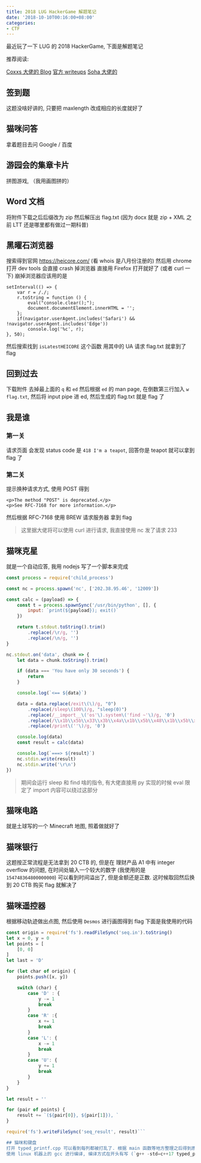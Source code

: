 ```yaml
---
title: 2018 LUG HackerGame 解题笔记
date: '2018-10-10T00:16:00+08:00'
categories:
- CTF
---
```

最近玩了一下 LUG 的 2018 HackerGame, 下面是解题笔记

推荐阅读:

[Coxxs 大佬的 Blog](https://coxxs.me/879)
[官方 writeups](https://github.com/ustclug/hackergame2018-writeups)
[Soha 大佬的](https://soha.moe/post/ustc-ctf-2018-writeup.html)

<!--more-->

## 签到题
这题没啥好讲的, 只要把 maxlength 改成相应的长度就好了

## 猫咪问答
拿着题目去问 Google / 百度

## 游园会的集章卡片
拼图游戏, （我用画图拼的）

## Word 文档
将附件下载之后后缀改为 zip 然后解压出 flag.txt
(因为 docx 就是 zip + XML 之前 LTT 还是哪里都有做过一期科普)

## 黑曜石浏览器
搜索得到官网 https://heicore.com/ (看 whois 是八月份注册的)
然后用 chrome 打开 dev tools 会直接 crash 掉浏览器
直接用 Firefox 打开就好了 (或者 curl 一下)
崩掉浏览器应该用的是
```
setInterval(() => {
    var r = /./;
    r.toString = function () {
        eval("console.clear();");
        document.documentElement.innerHTML = '';
    };
    if(navigator.userAgent.includes('Safari') && !navigator.userAgent.includes('Edge'))
        console.log('%c', r);
}, 50);
```

然后搜索找到 `isLatestHEICORE` 这个函数 用其中的 UA 请求 flag.txt 就拿到了 flag

## 回到过去
下载附件 去掉最上面的 `q` 和 `ed`
然后根据 `ed` 的 man page, 在倒数第三行加入 `w flag.txt`, 然后将 input pipe 进 ed, 然后生成的 flag.txt 就是 flag 了

## 我是谁
### 第一关
请求页面 会发现 status code 是 `418 I'm a teapot`, 回答你是 teapot 就可以拿到 flag 了

### 第二关
提示换种请求方式, 使用 POST 得到
```
<p>The method "POST" is deprecated.</p>
<p>See RFC-7168 for more information.</p>
```
然后根据 RFC-7168 使用 BREW 请求服务器 拿到 flag
> 这里据大佬将可以使用 curl 进行请求, 我直接使用 nc 发了请求 233

## 猫咪克星
就是一个自动应答, 我用 nodejs 写了一个脚本来完成
```javascript
const process = require('child_process')

const nc = process.spawn('nc', ['202.38.95.46', '12009'])

const calc = (payload) => {
    const t = process.spawnSync('/usr/bin/python', [], {
        input: `print(${payload}); exit()`
    })

    return t.stdout.toString().trim()
        .replace(/\r/g, '')
        .replace(/\n/g, '')
}

nc.stdout.on('data', chunk => {
    let data = chunk.toString().trim()

    if (data === 'You have only 30 seconds') {
        return
    }

    console.log(`<== ${data}`)

    data = data.replace(/exit\(\)/g, "0")
        .replace(/sleep\(100\)/g, "sleep(0)")
        .replace(/__import__\('os'\).system\('find ~'\)/g, '0')
        .replace(/\\x1b\\x5b\\x33\\x3b\\x4a\\x1b\\x5b\\x48\\x1b\\x5b\\x32\\x4a/g, '')
        .replace(/print\(''\)/g, '0')

    console.log(data)
    const result = calc(data)

    console.log(`===> ${result}`)
    nc.stdin.write(result)
    nc.stdin.write('\r\n')
})
```
> 期间会运行 sleep 和 find 啥的指令, 有大佬直接用 py 实现的时候 eval 限定了 import 内容可以绕过这部分

## 猫咪电路
就是土球写的一个 Minecraft 地图, 照着做就好了

## 猫咪银行
这题按正常流程是无法拿到 20 CTB 的, 但是在 理财产品 A1 中有 integer overflow 的问题, 在时间处输入一个较大的数字 (我使用的是 `154748364800000000`) 可以看到时间溢出了, 但是金额还是正数. 这时候取回然后换到 20 CTB 购买 flag 就解决了

## 猫咪遥控器
根据移动轨迹做出点图, 然后使用 `Desmos` 进行画图得到 flag
下面是我使用的代码
```javascript
const origin = require('fs').readFileSync('seq.in').toString()
let x = 0, y = 0
let points = [
    [0, 0]
]
let last = 'D'

for (let char of origin) {
    points.push([x, y])

    switch (char) {
        case 'D' : {
            y -= 1
            break
        }
        case 'R' :{
            x += 1
            break
        }
        case 'L': {
            x -= 1
            break
        }
        case 'U': {
            y += 1
            break
        }
    }
}

let result = ''

for (pair of points) {
    result += `(${pair[0]}, ${pair[1]}), `
}

require('fs').writeFileSync('seq_result', result)```

## 猫咪和键盘
打开 typed_printf.cpp 可以看到每列都被打乱了. 根据 main 函数等地方整理之后得到原始代码
使用 linux 机器上的 gcc 进行编译, 编译方式在开头有写 (`g++ -std=c++17 typed_printf.cpp`) 然后运行得到 flag
